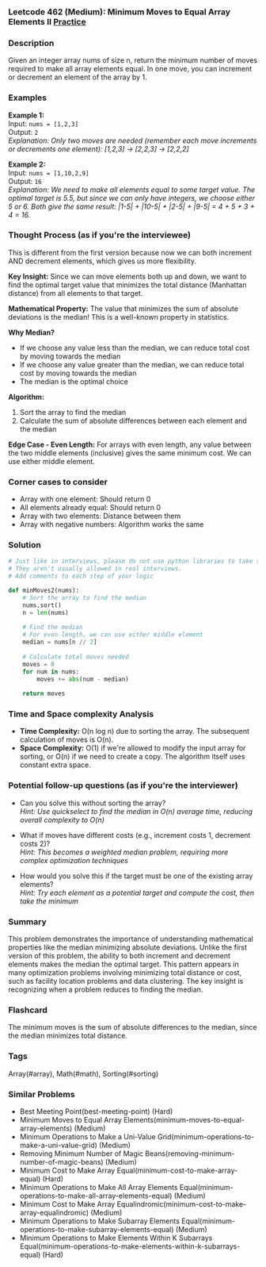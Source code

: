 ### Leetcode 462 (Medium): Minimum Moves to Equal Array Elements II [Practice](https://leetcode.com/problems/minimum-moves-to-equal-array-elements-ii)

### Description  
Given an integer array nums of size n, return the minimum number of moves required to make all array elements equal. In one move, you can increment or decrement an element of the array by 1.

### Examples  

**Example 1:**  
Input: `nums = [1,2,3]`  
Output: `2`  
*Explanation: Only two moves are needed (remember each move increments or decrements one element):*
*[1,2,3] → [2,2,3] → [2,2,2]*

**Example 2:**  
Input: `nums = [1,10,2,9]`  
Output: `16`  
*Explanation: We need to make all elements equal to some target value. The optimal target is 5.5, but since we can only have integers, we choose either 5 or 6. Both give the same result: |1-5| + |10-5| + |2-5| + |9-5| = 4 + 5 + 3 + 4 = 16.*


### Thought Process (as if you're the interviewee)  
This is different from the first version because now we can both increment AND decrement elements, which gives us more flexibility.

**Key Insight:**
Since we can move elements both up and down, we want to find the optimal target value that minimizes the total distance (Manhattan distance) from all elements to that target.

**Mathematical Property:**
The value that minimizes the sum of absolute deviations is the median! This is a well-known property in statistics.

**Why Median?**
- If we choose any value less than the median, we can reduce total cost by moving towards the median
- If we choose any value greater than the median, we can reduce total cost by moving towards the median
- The median is the optimal choice

**Algorithm:**
1. Sort the array to find the median
2. Calculate the sum of absolute differences between each element and the median

**Edge Case - Even Length:**
For arrays with even length, any value between the two middle elements (inclusive) gives the same minimum cost. We can use either middle element.


### Corner cases to consider  
- Array with one element: Should return 0  
- All elements already equal: Should return 0  
- Array with two elements: Distance between them  
- Array with negative numbers: Algorithm works the same  


### Solution

```python
# Just like in interviews, please do not use python libraries to take shortcuts.
# They aren't usually allowed in real interviews.
# Add comments to each step of your logic

def minMoves2(nums):
    # Sort the array to find the median
    nums.sort()
    n = len(nums)
    
    # Find the median
    # For even length, we can use either middle element
    median = nums[n // 2]
    
    # Calculate total moves needed
    moves = 0
    for num in nums:
        moves += abs(num - median)
    
    return moves

```

### Time and Space complexity Analysis  

- **Time Complexity:** O(n log n) due to sorting the array. The subsequent calculation of moves is O(n).
- **Space Complexity:** O(1) if we're allowed to modify the input array for sorting, or O(n) if we need to create a copy. The algorithm itself uses constant extra space.


### Potential follow-up questions (as if you're the interviewer)  

- Can you solve this without sorting the array?  
  *Hint: Use quickselect to find the median in O(n) average time, reducing overall complexity to O(n)*

- What if moves have different costs (e.g., increment costs 1, decrement costs 2)?  
  *Hint: This becomes a weighted median problem, requiring more complex optimization techniques*

- How would you solve this if the target must be one of the existing array elements?  
  *Hint: Try each element as a potential target and compute the cost, then take the minimum*

### Summary
This problem demonstrates the importance of understanding mathematical properties like the median minimizing absolute deviations. Unlike the first version of this problem, the ability to both increment and decrement elements makes the median the optimal target. This pattern appears in many optimization problems involving minimizing total distance or cost, such as facility location problems and data clustering. The key insight is recognizing when a problem reduces to finding the median.


### Flashcard
The minimum moves is the sum of absolute differences to the median, since the median minimizes total distance.

### Tags
Array(#array), Math(#math), Sorting(#sorting)

### Similar Problems
- Best Meeting Point(best-meeting-point) (Hard)
- Minimum Moves to Equal Array Elements(minimum-moves-to-equal-array-elements) (Medium)
- Minimum Operations to Make a Uni-Value Grid(minimum-operations-to-make-a-uni-value-grid) (Medium)
- Removing Minimum Number of Magic Beans(removing-minimum-number-of-magic-beans) (Medium)
- Minimum Cost to Make Array Equal(minimum-cost-to-make-array-equal) (Hard)
- Minimum Operations to Make All Array Elements Equal(minimum-operations-to-make-all-array-elements-equal) (Medium)
- Minimum Cost to Make Array Equalindromic(minimum-cost-to-make-array-equalindromic) (Medium)
- Minimum Operations to Make Subarray Elements Equal(minimum-operations-to-make-subarray-elements-equal) (Medium)
- Minimum Operations to Make Elements Within K Subarrays Equal(minimum-operations-to-make-elements-within-k-subarrays-equal) (Hard)